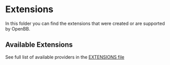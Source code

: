 # Extensions

In this folder you can find the extensions that were created or are supported by OpenBB.

## Available Extensions

See full list of available providers in the [EXTENSIONS file](../EXTENSIONS.md)
